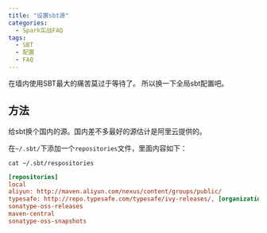 ```yaml
---
title: "设置sbt源"
categories:
  - Spark实战FAQ
tags:
  - SBT
  - 配置
  - FAQ
---
```



在墙内使用SBT最大的痛苦莫过于等待了。
所以换一下全局sbt配置吧。

## 方法

给sbt换个国内的源。国内差不多最好的源估计是阿里云提供的。

在`~/.sbt/`下添加一个`repositories`文件，里面内容如下：

``` shell
cat ~/.sbt/respositories
```

``` ini
[repositories]
local
aliyun: http://maven.aliyun.com/nexus/content/groups/public/
typesafe: http://repo.typesafe.com/typesafe/ivy-releases/, [organization]/[module]/(scala_[scalaVersion]/)(sbt_[sbtVersion]/)[revision]/[type]s/[artifact](-[classifier]).[ext], bootOnly
sonatype-oss-releases
maven-central
sonatype-oss-snapshots
```
